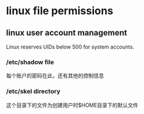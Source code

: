 # linux file permissions

## linux user account management

Linux reserves UIDs below 500 for system accounts.

### /etc/shadow file

每个账户的密码在此，还有其他的控制信息

### /etc/skel directory

这个目录下的文件为创建用户时$HOME目录下的默认文件

